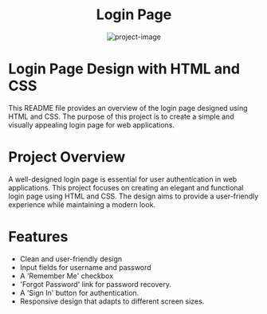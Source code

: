 <h1 align="center" id="title">Login Page</h1>

<p align="center"><img src="https://socialify.git.ci/gauravdaultani/login-page/image?font=Bitter&amp;language=1&amp;name=1&amp;owner=1&amp;pattern=Brick%20Wall&amp;theme=Auto" alt="project-image"></p>

<h1>Login Page Design with HTML and CSS</h1>

This README file provides an overview of the login page designed using HTML and CSS. The purpose of this project is to create a simple and visually appealing login page for web applications.  
<h1>Project Overview</h1>

A well-designed login page is essential for user authentication in web applications. This project focuses on creating an elegant and functional login page using HTML and CSS. The design aims to provide a user-friendly experience while maintaining a modern look.  
<h1>Features</h1>

*   Clean and user-friendly design
*   Input fields for username and password
*   A 'Remember Me' checkbox
*   'Forgot Password' link for password recovery.
*   A 'Sign In' button for authentication.
*   Responsive design that adapts to different screen sizes.
